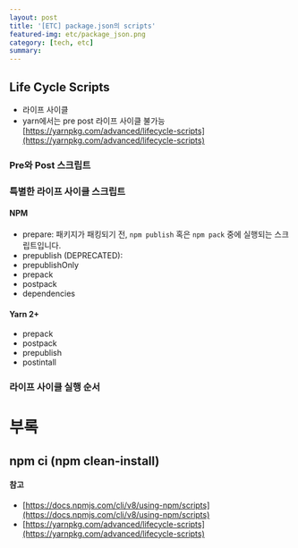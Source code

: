 ```yaml
---
layout: post
title: '[ETC] package.json의 scripts'
featured-img: etc/package_json.png
category: [tech, etc]
summary:
---
```


## Life Cycle Scripts
- 라이프 사이클
- yarn에서는 pre post 라이프 사이클 불가능 [https://yarnpkg.com/advanced/lifecycle-scripts](https://yarnpkg.com/advanced/lifecycle-scripts)

### Pre와 Post 스크립트

### 특별한 라이프 사이클 스크립트

#### NPM
- prepare: 패키지가 패킹되기 전, `npm publish` 혹은 `npm pack` 중에 실행되는 스크립트입니다.
- prepublish (DEPRECATED):
- prepublishOnly
- prepack
- postpack
- dependencies

#### Yarn 2+
- prepack
- postpack
- prepublish
- postintall

### 라이프 사이클 실행 순서

# 부록
## npm ci (npm clean-install)

#### 참고
- [https://docs.npmjs.com/cli/v8/using-npm/scripts](https://docs.npmjs.com/cli/v8/using-npm/scripts)
- [https://yarnpkg.com/advanced/lifecycle-scripts](https://yarnpkg.com/advanced/lifecycle-scripts)
